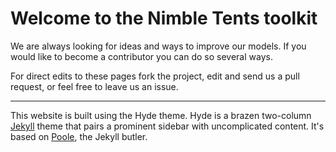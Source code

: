 # Welcome to the Nimble Tents toolkit

We are always looking for ideas and ways to improve our models. If you would like to become a contributor you can do so several ways.

For direct edits to these pages fork the project, edit and send us a pull request, or feel free to leave us an issue.

---

This website is built using the Hyde theme. Hyde is a brazen two-column [Jekyll](http://jekyllrb.com) theme that pairs a prominent sidebar with uncomplicated content. It's based on [Poole](http://getpoole.com), the Jekyll butler.
